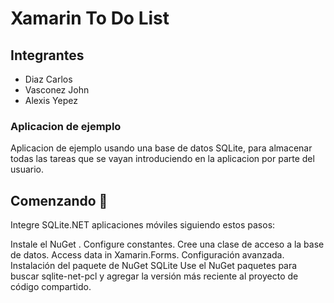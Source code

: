 # Xamarin To Do List
## Integrantes 
- Diaz Carlos
- Vasconez John
- Alexis Yepez

### Aplicacion de ejemplo

Aplicacion de ejemplo usando una base de datos SQLite, para almacenar todas las tareas que se vayan introduciendo en la aplicacion por parte del usuario.

## Comenzando 🚀

Integre SQLite.NET aplicaciones móviles siguiendo estos pasos:

Instale el NuGet .
Configure constantes.
Cree una clase de acceso a la base de datos.
Access data in Xamarin.Forms.
Configuración avanzada.
Instalación del paquete de NuGet SQLite
Use el NuGet paquetes para buscar sqlite-net-pcl y agregar la versión más reciente al proyecto de código compartido.



